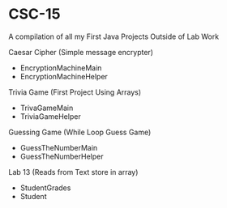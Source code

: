 # CSC-15
A compilation of all my First Java Projects Outside of Lab Work

Caesar Cipher (Simple message encrypter)
  - EncryptionMachineMain
  - EncryptionMachineHelper

Trivia Game (First Project Using Arrays)
  - TrivaGameMain
  - TriviaGameHelper

Guessing Game (While Loop Guess Game)
  - GuessTheNumberMain
  - GuessTheNumberHelper

Lab 13 (Reads from Text store in array)
  - StudentGrades
  - Student
